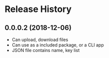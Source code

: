 
Release History
=================================

0.0.0.2 (2018-12-06)
--------------------

- Can upload, download files
- Can use as a included package, or a CLI app
- JSON file contains name, key list
